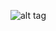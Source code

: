 ![alt tag](https://raw.githubusercontent.com/fr1sk/WhisperBot/screenshoots/2016-10-18_1280x629.png)
